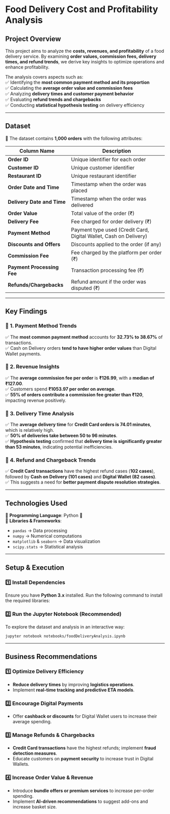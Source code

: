 # **Food Delivery Cost and Profitability Analysis**  

## **Project Overview**  
This project aims to analyze the **costs, revenues, and profitability** of a food delivery service. By examining **order values, commission fees, delivery times, and refund trends**, we derive key insights to optimize operations and enhance profitability.  

The analysis covers aspects such as:  
✅ Identifying the **most common payment method and its proportion**  
✅ Calculating the **average order value and commission fees**  
✅ Analyzing **delivery times and customer payment behavior**  
✅ Evaluating **refund trends and chargebacks**  
✅ Conducting **statistical hypothesis testing** on delivery efficiency  
 
 ---

## **Dataset**  
📂 The dataset contains **1,000 orders** with the following attributes:  

| Column Name               | Description |
|---------------------------|-------------|
| **Order ID**              | Unique identifier for each order |
| **Customer ID**           | Unique customer identifier |
| **Restaurant ID**         | Unique restaurant identifier |
| **Order Date and Time**   | Timestamp when the order was placed |
| **Delivery Date and Time** | Timestamp when the order was delivered |
| **Order Value**           | Total value of the order (₹) |
| **Delivery Fee**          | Fee charged for order delivery (₹) |
| **Payment Method**        | Payment type used (Credit Card, Digital Wallet, Cash on Delivery) |
| **Discounts and Offers**  | Discounts applied to the order (if any) |
| **Commission Fee**        | Fee charged by the platform per order (₹) |
| **Payment Processing Fee** | Transaction processing fee (₹) |
| **Refunds/Chargebacks**   | Refund amount if the order was disputed (₹) |

---

## **Key Findings**  

### 🔹 **1. Payment Method Trends**  
✅ The **most common payment method** accounts for **32.73% to 38.67%** of transactions.  
✅ Cash on Delivery orders **tend to have higher order values** than Digital Wallet payments.  

### 🔹 **2. Revenue Insights**  
✅ The **average commission fee per order** is **₹126.99**, with a **median of ₹127.00**.  
✅ Customers spend **₹1053.97 per order on average**.  
✅ **55% of orders contribute a commission fee greater than ₹120**, impacting revenue positively.  

### 🔹 **3. Delivery Time Analysis**  
✅ The **average delivery time** for **Credit Card orders is 74.01 minutes**, which is relatively high.  
✅ **50% of deliveries take between 50 to 96 minutes**.  
✅ **Hypothesis testing** confirmed that **delivery time is significantly greater than 53 minutes**, indicating potential inefficiencies.  

### 🔹 **4. Refund and Chargeback Trends**  
✅ **Credit Card transactions** have the highest refund cases (**102 cases**), followed by **Cash on Delivery (101 cases)** and **Digital Wallet (82 cases)**.  
✅ This suggests a need for **better payment dispute resolution strategies**.  

---

## **Technologies Used**  

🔹 **Programming Language**: Python 🐍  
🔹 **Libraries & Frameworks**:  
- `pandas` → Data processing  
- `numpy` → Numerical computations  
- `matplotlib` & `seaborn` → Data visualization  
- `scipy.stats` → Statistical analysis  

---

## **Setup & Execution**  

### **1️⃣ Install Dependencies**  
Ensure you have **Python 3.x** installed. Run the following command to install the required libraries:  

### **2️⃣ Run the Jupyter Notebook (Recommended)**  
To explore the dataset and analysis in an interactive way:  

```bash
jupyter notebook notebooks/foodDeliveryAnalysis.ipynb
```

---

## **Business Recommendations**  

### **1️⃣ Optimize Delivery Efficiency**  
- **Reduce delivery times** by improving **logistics operations**.  
- Implement **real-time tracking and predictive ETA models**.  

### **2️⃣ Encourage Digital Payments**  
- Offer **cashback or discounts** for Digital Wallet users to increase their average spending.  

### **3️⃣ Manage Refunds & Chargebacks**  
- **Credit Card transactions** have the highest refunds; implement **fraud detection measures**.  
- Educate customers on **payment security** to increase trust in Digital Wallets.  

### **4️⃣ Increase Order Value & Revenue**  
- Introduce **bundle offers or premium services** to increase per-order spending.  
- Implement **AI-driven recommendations** to suggest add-ons and increase basket size.  
